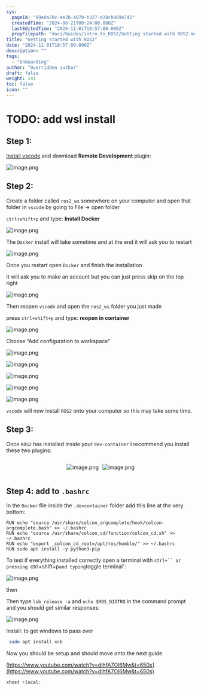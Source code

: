 ```yaml
---
sys:
  pageId: "89e0a78c-4e2b-4070-b327-d28cb0694742"
  createdTime: "2024-08-21T00:24:00.000Z"
  lastEditedTime: "2024-11-01T18:57:00.000Z"
  propFilepath: "docs/Guides/intro_to_ROS2/Getting started with ROS2.md"
title: "Getting started with ROS2"
date: "2024-11-01T18:57:00.000Z"
description: ""
tags:
  - "Onboarding"
author: "Overridden author"
draft: false
weight: 141
toc: false
icon: ""
---
```


# TODO: add wsl install

## Step 1:

[Install vscode](https://code.visualstudio.com/download) and download **Remote Development** plugin:

![image.png](https://prod-files-secure.s3.us-west-2.amazonaws.com/d518164a-d88e-44d1-a4ee-3adb3bd8bce0/efb52993-1881-4a40-b95e-6f020334f022/image.png?X-Amz-Algorithm=AWS4-HMAC-SHA256&X-Amz-Content-Sha256=UNSIGNED-PAYLOAD&X-Amz-Credential=ASIAZI2LB4663JAGWJCX%2F20250215%2Fus-west-2%2Fs3%2Faws4_request&X-Amz-Date=20250215T080911Z&X-Amz-Expires=3600&X-Amz-Security-Token=IQoJb3JpZ2luX2VjEBgaCXVzLXdlc3QtMiJHMEUCIQC7ZAgJCD%2BGz92v0Uiv%2BMlXTVIzKkJ3wKQ1oIZ8%2BxuTdAIgOKyoZKgG%2F7%2BmgxFQsN9easKe7nYZVqIvTrkz0Wy0tQsq%2FwMIQRAAGgw2Mzc0MjMxODM4MDUiDBIpGDfdx6NISit%2B7yrcA%2BIicxEJgyNqHXfw3tEzQNNxWi7WTL9854nua8bcPNfJBX3To1htQt6F1jaAM%2Bv6Qy7gDgLcxAvdDlkNVTChWi%2Br3FYB2ptzhDEzZ6a8bsllz%2Bf9m10B51kqLZCE4ne1WE0R3p%2BiUhwWhx3HWdSDSJYUCVobtx7Nr%2FqZDkUCkajVASKbxXvuCWWtLdRFk7lkymQ6s%2FVfPlsbVTOoVsJ6q5%2FvKfiay4ICecJzXAg%2B3MbPHUWh%2BTxORnHmABcsotqr9bSEytj91ZNJctWRIKTWVW%2BM8%2F4ENPRZ4YBp5L%2BcmCqedYhSpXvqIO3G%2Ft8qS6rd5wq%2FywJmyd4jS7yRzMarQUjGrIF8ZZvVlBS3%2FP3CR%2Fe8pxa8u8m3G3UluIrp357G5BfXl0n1OO19erP186J9s9BgZD6q3E7s9URhDlqbVul9ZSCxRVfpnreUqvNo6ZZU7e1bk6kyRCCoKFOzs%2FYlujiS%2FBxybMH8UT2Hcjxm4Ow%2FA1cCqkOHf1tBNGP6EQ6pS4J65Hogj7Ry5m%2BDFRo1VKkz0sz5%2BbCxcEyJ9z4fNFkesv87euefwS8ybR42MhyBIfRFKJqzNwNkTH3fFaOTwIxITjqGmWtIHTp2SvJXsEvH6rurYfhMVIO86H%2FaMP6Ewb0GOqUB89DyqkILNY8bNEPmPF4eHxiS2wvT5Gu0vO%2FvRmXSFeRD%2FE6sWWEdwytB%2Faks1cDR8HxKbhR1V8IgVXfARy36zryzF7aGJTbkEHBXNXsFXmoBc54RANxGYFnkjLbNxkXk3OVzb9mOcTEH6oOr1h3T%2F%2BN%2FqvG1S1%2B1z4Rh%2BNnFKZ6zX5SxaoH3CSkJ8PzUYPmQJFNvUIgX2r0Sl65n%2BbObCd91KKG5&X-Amz-Signature=ccf175d6c633f199c773a34710a75632d0155ad9301ad24f70cabd8b595706ba&X-Amz-SignedHeaders=host&x-id=GetObject)

## Step 2:

Create a folder called `ros2_ws` somewhere on your computer and open that folder in `vscode` by going to File → open folder 

`ctrl+shift+p` and type: **Install Docker**

![image.png](https://prod-files-secure.s3.us-west-2.amazonaws.com/d518164a-d88e-44d1-a4ee-3adb3bd8bce0/2269dc0e-1cd5-47ff-bceb-c04ad9b2eab0/image.png?X-Amz-Algorithm=AWS4-HMAC-SHA256&X-Amz-Content-Sha256=UNSIGNED-PAYLOAD&X-Amz-Credential=ASIAZI2LB4663JAGWJCX%2F20250215%2Fus-west-2%2Fs3%2Faws4_request&X-Amz-Date=20250215T080911Z&X-Amz-Expires=3600&X-Amz-Security-Token=IQoJb3JpZ2luX2VjEBgaCXVzLXdlc3QtMiJHMEUCIQC7ZAgJCD%2BGz92v0Uiv%2BMlXTVIzKkJ3wKQ1oIZ8%2BxuTdAIgOKyoZKgG%2F7%2BmgxFQsN9easKe7nYZVqIvTrkz0Wy0tQsq%2FwMIQRAAGgw2Mzc0MjMxODM4MDUiDBIpGDfdx6NISit%2B7yrcA%2BIicxEJgyNqHXfw3tEzQNNxWi7WTL9854nua8bcPNfJBX3To1htQt6F1jaAM%2Bv6Qy7gDgLcxAvdDlkNVTChWi%2Br3FYB2ptzhDEzZ6a8bsllz%2Bf9m10B51kqLZCE4ne1WE0R3p%2BiUhwWhx3HWdSDSJYUCVobtx7Nr%2FqZDkUCkajVASKbxXvuCWWtLdRFk7lkymQ6s%2FVfPlsbVTOoVsJ6q5%2FvKfiay4ICecJzXAg%2B3MbPHUWh%2BTxORnHmABcsotqr9bSEytj91ZNJctWRIKTWVW%2BM8%2F4ENPRZ4YBp5L%2BcmCqedYhSpXvqIO3G%2Ft8qS6rd5wq%2FywJmyd4jS7yRzMarQUjGrIF8ZZvVlBS3%2FP3CR%2Fe8pxa8u8m3G3UluIrp357G5BfXl0n1OO19erP186J9s9BgZD6q3E7s9URhDlqbVul9ZSCxRVfpnreUqvNo6ZZU7e1bk6kyRCCoKFOzs%2FYlujiS%2FBxybMH8UT2Hcjxm4Ow%2FA1cCqkOHf1tBNGP6EQ6pS4J65Hogj7Ry5m%2BDFRo1VKkz0sz5%2BbCxcEyJ9z4fNFkesv87euefwS8ybR42MhyBIfRFKJqzNwNkTH3fFaOTwIxITjqGmWtIHTp2SvJXsEvH6rurYfhMVIO86H%2FaMP6Ewb0GOqUB89DyqkILNY8bNEPmPF4eHxiS2wvT5Gu0vO%2FvRmXSFeRD%2FE6sWWEdwytB%2Faks1cDR8HxKbhR1V8IgVXfARy36zryzF7aGJTbkEHBXNXsFXmoBc54RANxGYFnkjLbNxkXk3OVzb9mOcTEH6oOr1h3T%2F%2BN%2FqvG1S1%2B1z4Rh%2BNnFKZ6zX5SxaoH3CSkJ8PzUYPmQJFNvUIgX2r0Sl65n%2BbObCd91KKG5&X-Amz-Signature=3fb59445248351f5c93195c3fb9326da68d3fbd6935a5e199e8a5b3830f862fb&X-Amz-SignedHeaders=host&x-id=GetObject)

The `Docker` install will take sometime and at the end it will ask you to restart

![image.png](https://prod-files-secure.s3.us-west-2.amazonaws.com/d518164a-d88e-44d1-a4ee-3adb3bd8bce0/ed233f78-be33-4b1f-b89c-9c346c0e961e/image.png?X-Amz-Algorithm=AWS4-HMAC-SHA256&X-Amz-Content-Sha256=UNSIGNED-PAYLOAD&X-Amz-Credential=ASIAZI2LB4663JAGWJCX%2F20250215%2Fus-west-2%2Fs3%2Faws4_request&X-Amz-Date=20250215T080911Z&X-Amz-Expires=3600&X-Amz-Security-Token=IQoJb3JpZ2luX2VjEBgaCXVzLXdlc3QtMiJHMEUCIQC7ZAgJCD%2BGz92v0Uiv%2BMlXTVIzKkJ3wKQ1oIZ8%2BxuTdAIgOKyoZKgG%2F7%2BmgxFQsN9easKe7nYZVqIvTrkz0Wy0tQsq%2FwMIQRAAGgw2Mzc0MjMxODM4MDUiDBIpGDfdx6NISit%2B7yrcA%2BIicxEJgyNqHXfw3tEzQNNxWi7WTL9854nua8bcPNfJBX3To1htQt6F1jaAM%2Bv6Qy7gDgLcxAvdDlkNVTChWi%2Br3FYB2ptzhDEzZ6a8bsllz%2Bf9m10B51kqLZCE4ne1WE0R3p%2BiUhwWhx3HWdSDSJYUCVobtx7Nr%2FqZDkUCkajVASKbxXvuCWWtLdRFk7lkymQ6s%2FVfPlsbVTOoVsJ6q5%2FvKfiay4ICecJzXAg%2B3MbPHUWh%2BTxORnHmABcsotqr9bSEytj91ZNJctWRIKTWVW%2BM8%2F4ENPRZ4YBp5L%2BcmCqedYhSpXvqIO3G%2Ft8qS6rd5wq%2FywJmyd4jS7yRzMarQUjGrIF8ZZvVlBS3%2FP3CR%2Fe8pxa8u8m3G3UluIrp357G5BfXl0n1OO19erP186J9s9BgZD6q3E7s9URhDlqbVul9ZSCxRVfpnreUqvNo6ZZU7e1bk6kyRCCoKFOzs%2FYlujiS%2FBxybMH8UT2Hcjxm4Ow%2FA1cCqkOHf1tBNGP6EQ6pS4J65Hogj7Ry5m%2BDFRo1VKkz0sz5%2BbCxcEyJ9z4fNFkesv87euefwS8ybR42MhyBIfRFKJqzNwNkTH3fFaOTwIxITjqGmWtIHTp2SvJXsEvH6rurYfhMVIO86H%2FaMP6Ewb0GOqUB89DyqkILNY8bNEPmPF4eHxiS2wvT5Gu0vO%2FvRmXSFeRD%2FE6sWWEdwytB%2Faks1cDR8HxKbhR1V8IgVXfARy36zryzF7aGJTbkEHBXNXsFXmoBc54RANxGYFnkjLbNxkXk3OVzb9mOcTEH6oOr1h3T%2F%2BN%2FqvG1S1%2B1z4Rh%2BNnFKZ6zX5SxaoH3CSkJ8PzUYPmQJFNvUIgX2r0Sl65n%2BbObCd91KKG5&X-Amz-Signature=ccc3cc0fe761c7acd5d9cf33d3cfea475a1f24b7669d72a1e21fac8ae5e6bdd4&X-Amz-SignedHeaders=host&x-id=GetObject)

Once you restart open `Docker` and finish the installation

It will ask you to make an account but you can just press skip on the top right

![image.png](https://prod-files-secure.s3.us-west-2.amazonaws.com/d518164a-d88e-44d1-a4ee-3adb3bd8bce0/21010ad9-1659-4fd9-9f59-9932a09b2a3d/image.png?X-Amz-Algorithm=AWS4-HMAC-SHA256&X-Amz-Content-Sha256=UNSIGNED-PAYLOAD&X-Amz-Credential=ASIAZI2LB4663JAGWJCX%2F20250215%2Fus-west-2%2Fs3%2Faws4_request&X-Amz-Date=20250215T080911Z&X-Amz-Expires=3600&X-Amz-Security-Token=IQoJb3JpZ2luX2VjEBgaCXVzLXdlc3QtMiJHMEUCIQC7ZAgJCD%2BGz92v0Uiv%2BMlXTVIzKkJ3wKQ1oIZ8%2BxuTdAIgOKyoZKgG%2F7%2BmgxFQsN9easKe7nYZVqIvTrkz0Wy0tQsq%2FwMIQRAAGgw2Mzc0MjMxODM4MDUiDBIpGDfdx6NISit%2B7yrcA%2BIicxEJgyNqHXfw3tEzQNNxWi7WTL9854nua8bcPNfJBX3To1htQt6F1jaAM%2Bv6Qy7gDgLcxAvdDlkNVTChWi%2Br3FYB2ptzhDEzZ6a8bsllz%2Bf9m10B51kqLZCE4ne1WE0R3p%2BiUhwWhx3HWdSDSJYUCVobtx7Nr%2FqZDkUCkajVASKbxXvuCWWtLdRFk7lkymQ6s%2FVfPlsbVTOoVsJ6q5%2FvKfiay4ICecJzXAg%2B3MbPHUWh%2BTxORnHmABcsotqr9bSEytj91ZNJctWRIKTWVW%2BM8%2F4ENPRZ4YBp5L%2BcmCqedYhSpXvqIO3G%2Ft8qS6rd5wq%2FywJmyd4jS7yRzMarQUjGrIF8ZZvVlBS3%2FP3CR%2Fe8pxa8u8m3G3UluIrp357G5BfXl0n1OO19erP186J9s9BgZD6q3E7s9URhDlqbVul9ZSCxRVfpnreUqvNo6ZZU7e1bk6kyRCCoKFOzs%2FYlujiS%2FBxybMH8UT2Hcjxm4Ow%2FA1cCqkOHf1tBNGP6EQ6pS4J65Hogj7Ry5m%2BDFRo1VKkz0sz5%2BbCxcEyJ9z4fNFkesv87euefwS8ybR42MhyBIfRFKJqzNwNkTH3fFaOTwIxITjqGmWtIHTp2SvJXsEvH6rurYfhMVIO86H%2FaMP6Ewb0GOqUB89DyqkILNY8bNEPmPF4eHxiS2wvT5Gu0vO%2FvRmXSFeRD%2FE6sWWEdwytB%2Faks1cDR8HxKbhR1V8IgVXfARy36zryzF7aGJTbkEHBXNXsFXmoBc54RANxGYFnkjLbNxkXk3OVzb9mOcTEH6oOr1h3T%2F%2BN%2FqvG1S1%2B1z4Rh%2BNnFKZ6zX5SxaoH3CSkJ8PzUYPmQJFNvUIgX2r0Sl65n%2BbObCd91KKG5&X-Amz-Signature=f40eae231792f45b4278fa3a4d5c77100027756d2acfa40b97e9f672d31ef7b8&X-Amz-SignedHeaders=host&x-id=GetObject)

Then reopen `vscode` and open the `ros2_ws` folder you just made

press `ctrl+shift+p` and type: **reopen in container**

![image.png](https://prod-files-secure.s3.us-west-2.amazonaws.com/d518164a-d88e-44d1-a4ee-3adb3bd8bce0/4e93b8c2-41ad-488c-8095-c74205196118/image.png?X-Amz-Algorithm=AWS4-HMAC-SHA256&X-Amz-Content-Sha256=UNSIGNED-PAYLOAD&X-Amz-Credential=ASIAZI2LB4663JAGWJCX%2F20250215%2Fus-west-2%2Fs3%2Faws4_request&X-Amz-Date=20250215T080911Z&X-Amz-Expires=3600&X-Amz-Security-Token=IQoJb3JpZ2luX2VjEBgaCXVzLXdlc3QtMiJHMEUCIQC7ZAgJCD%2BGz92v0Uiv%2BMlXTVIzKkJ3wKQ1oIZ8%2BxuTdAIgOKyoZKgG%2F7%2BmgxFQsN9easKe7nYZVqIvTrkz0Wy0tQsq%2FwMIQRAAGgw2Mzc0MjMxODM4MDUiDBIpGDfdx6NISit%2B7yrcA%2BIicxEJgyNqHXfw3tEzQNNxWi7WTL9854nua8bcPNfJBX3To1htQt6F1jaAM%2Bv6Qy7gDgLcxAvdDlkNVTChWi%2Br3FYB2ptzhDEzZ6a8bsllz%2Bf9m10B51kqLZCE4ne1WE0R3p%2BiUhwWhx3HWdSDSJYUCVobtx7Nr%2FqZDkUCkajVASKbxXvuCWWtLdRFk7lkymQ6s%2FVfPlsbVTOoVsJ6q5%2FvKfiay4ICecJzXAg%2B3MbPHUWh%2BTxORnHmABcsotqr9bSEytj91ZNJctWRIKTWVW%2BM8%2F4ENPRZ4YBp5L%2BcmCqedYhSpXvqIO3G%2Ft8qS6rd5wq%2FywJmyd4jS7yRzMarQUjGrIF8ZZvVlBS3%2FP3CR%2Fe8pxa8u8m3G3UluIrp357G5BfXl0n1OO19erP186J9s9BgZD6q3E7s9URhDlqbVul9ZSCxRVfpnreUqvNo6ZZU7e1bk6kyRCCoKFOzs%2FYlujiS%2FBxybMH8UT2Hcjxm4Ow%2FA1cCqkOHf1tBNGP6EQ6pS4J65Hogj7Ry5m%2BDFRo1VKkz0sz5%2BbCxcEyJ9z4fNFkesv87euefwS8ybR42MhyBIfRFKJqzNwNkTH3fFaOTwIxITjqGmWtIHTp2SvJXsEvH6rurYfhMVIO86H%2FaMP6Ewb0GOqUB89DyqkILNY8bNEPmPF4eHxiS2wvT5Gu0vO%2FvRmXSFeRD%2FE6sWWEdwytB%2Faks1cDR8HxKbhR1V8IgVXfARy36zryzF7aGJTbkEHBXNXsFXmoBc54RANxGYFnkjLbNxkXk3OVzb9mOcTEH6oOr1h3T%2F%2BN%2FqvG1S1%2B1z4Rh%2BNnFKZ6zX5SxaoH3CSkJ8PzUYPmQJFNvUIgX2r0Sl65n%2BbObCd91KKG5&X-Amz-Signature=ec099e33f177943a1f54b3a4eb4cf981f540482eb6389471093a054ceda80670&X-Amz-SignedHeaders=host&x-id=GetObject)

Choose “Add configuration to workspace”

![image.png](https://prod-files-secure.s3.us-west-2.amazonaws.com/d518164a-d88e-44d1-a4ee-3adb3bd8bce0/9560b282-5060-4989-ba37-97e7b2c22476/image.png?X-Amz-Algorithm=AWS4-HMAC-SHA256&X-Amz-Content-Sha256=UNSIGNED-PAYLOAD&X-Amz-Credential=ASIAZI2LB4663JAGWJCX%2F20250215%2Fus-west-2%2Fs3%2Faws4_request&X-Amz-Date=20250215T080911Z&X-Amz-Expires=3600&X-Amz-Security-Token=IQoJb3JpZ2luX2VjEBgaCXVzLXdlc3QtMiJHMEUCIQC7ZAgJCD%2BGz92v0Uiv%2BMlXTVIzKkJ3wKQ1oIZ8%2BxuTdAIgOKyoZKgG%2F7%2BmgxFQsN9easKe7nYZVqIvTrkz0Wy0tQsq%2FwMIQRAAGgw2Mzc0MjMxODM4MDUiDBIpGDfdx6NISit%2B7yrcA%2BIicxEJgyNqHXfw3tEzQNNxWi7WTL9854nua8bcPNfJBX3To1htQt6F1jaAM%2Bv6Qy7gDgLcxAvdDlkNVTChWi%2Br3FYB2ptzhDEzZ6a8bsllz%2Bf9m10B51kqLZCE4ne1WE0R3p%2BiUhwWhx3HWdSDSJYUCVobtx7Nr%2FqZDkUCkajVASKbxXvuCWWtLdRFk7lkymQ6s%2FVfPlsbVTOoVsJ6q5%2FvKfiay4ICecJzXAg%2B3MbPHUWh%2BTxORnHmABcsotqr9bSEytj91ZNJctWRIKTWVW%2BM8%2F4ENPRZ4YBp5L%2BcmCqedYhSpXvqIO3G%2Ft8qS6rd5wq%2FywJmyd4jS7yRzMarQUjGrIF8ZZvVlBS3%2FP3CR%2Fe8pxa8u8m3G3UluIrp357G5BfXl0n1OO19erP186J9s9BgZD6q3E7s9URhDlqbVul9ZSCxRVfpnreUqvNo6ZZU7e1bk6kyRCCoKFOzs%2FYlujiS%2FBxybMH8UT2Hcjxm4Ow%2FA1cCqkOHf1tBNGP6EQ6pS4J65Hogj7Ry5m%2BDFRo1VKkz0sz5%2BbCxcEyJ9z4fNFkesv87euefwS8ybR42MhyBIfRFKJqzNwNkTH3fFaOTwIxITjqGmWtIHTp2SvJXsEvH6rurYfhMVIO86H%2FaMP6Ewb0GOqUB89DyqkILNY8bNEPmPF4eHxiS2wvT5Gu0vO%2FvRmXSFeRD%2FE6sWWEdwytB%2Faks1cDR8HxKbhR1V8IgVXfARy36zryzF7aGJTbkEHBXNXsFXmoBc54RANxGYFnkjLbNxkXk3OVzb9mOcTEH6oOr1h3T%2F%2BN%2FqvG1S1%2B1z4Rh%2BNnFKZ6zX5SxaoH3CSkJ8PzUYPmQJFNvUIgX2r0Sl65n%2BbObCd91KKG5&X-Amz-Signature=dea8daf2332c36a19ebedfff8a264c1d2be7508b139418b7ae93023f12fb3724&X-Amz-SignedHeaders=host&x-id=GetObject)

![image.png](https://prod-files-secure.s3.us-west-2.amazonaws.com/d518164a-d88e-44d1-a4ee-3adb3bd8bce0/2ee63f81-886b-48e8-a553-dc6e5eac99e4/image.png?X-Amz-Algorithm=AWS4-HMAC-SHA256&X-Amz-Content-Sha256=UNSIGNED-PAYLOAD&X-Amz-Credential=ASIAZI2LB4663JAGWJCX%2F20250215%2Fus-west-2%2Fs3%2Faws4_request&X-Amz-Date=20250215T080911Z&X-Amz-Expires=3600&X-Amz-Security-Token=IQoJb3JpZ2luX2VjEBgaCXVzLXdlc3QtMiJHMEUCIQC7ZAgJCD%2BGz92v0Uiv%2BMlXTVIzKkJ3wKQ1oIZ8%2BxuTdAIgOKyoZKgG%2F7%2BmgxFQsN9easKe7nYZVqIvTrkz0Wy0tQsq%2FwMIQRAAGgw2Mzc0MjMxODM4MDUiDBIpGDfdx6NISit%2B7yrcA%2BIicxEJgyNqHXfw3tEzQNNxWi7WTL9854nua8bcPNfJBX3To1htQt6F1jaAM%2Bv6Qy7gDgLcxAvdDlkNVTChWi%2Br3FYB2ptzhDEzZ6a8bsllz%2Bf9m10B51kqLZCE4ne1WE0R3p%2BiUhwWhx3HWdSDSJYUCVobtx7Nr%2FqZDkUCkajVASKbxXvuCWWtLdRFk7lkymQ6s%2FVfPlsbVTOoVsJ6q5%2FvKfiay4ICecJzXAg%2B3MbPHUWh%2BTxORnHmABcsotqr9bSEytj91ZNJctWRIKTWVW%2BM8%2F4ENPRZ4YBp5L%2BcmCqedYhSpXvqIO3G%2Ft8qS6rd5wq%2FywJmyd4jS7yRzMarQUjGrIF8ZZvVlBS3%2FP3CR%2Fe8pxa8u8m3G3UluIrp357G5BfXl0n1OO19erP186J9s9BgZD6q3E7s9URhDlqbVul9ZSCxRVfpnreUqvNo6ZZU7e1bk6kyRCCoKFOzs%2FYlujiS%2FBxybMH8UT2Hcjxm4Ow%2FA1cCqkOHf1tBNGP6EQ6pS4J65Hogj7Ry5m%2BDFRo1VKkz0sz5%2BbCxcEyJ9z4fNFkesv87euefwS8ybR42MhyBIfRFKJqzNwNkTH3fFaOTwIxITjqGmWtIHTp2SvJXsEvH6rurYfhMVIO86H%2FaMP6Ewb0GOqUB89DyqkILNY8bNEPmPF4eHxiS2wvT5Gu0vO%2FvRmXSFeRD%2FE6sWWEdwytB%2Faks1cDR8HxKbhR1V8IgVXfARy36zryzF7aGJTbkEHBXNXsFXmoBc54RANxGYFnkjLbNxkXk3OVzb9mOcTEH6oOr1h3T%2F%2BN%2FqvG1S1%2B1z4Rh%2BNnFKZ6zX5SxaoH3CSkJ8PzUYPmQJFNvUIgX2r0Sl65n%2BbObCd91KKG5&X-Amz-Signature=3538771783ae798a5d6422a58ebc6e882abd2a0a7a320b1581455eefba0813f4&X-Amz-SignedHeaders=host&x-id=GetObject)

![image.png](https://prod-files-secure.s3.us-west-2.amazonaws.com/d518164a-d88e-44d1-a4ee-3adb3bd8bce0/ae1580b2-b048-407e-aed9-b584224a7a04/image.png?X-Amz-Algorithm=AWS4-HMAC-SHA256&X-Amz-Content-Sha256=UNSIGNED-PAYLOAD&X-Amz-Credential=ASIAZI2LB4663JAGWJCX%2F20250215%2Fus-west-2%2Fs3%2Faws4_request&X-Amz-Date=20250215T080911Z&X-Amz-Expires=3600&X-Amz-Security-Token=IQoJb3JpZ2luX2VjEBgaCXVzLXdlc3QtMiJHMEUCIQC7ZAgJCD%2BGz92v0Uiv%2BMlXTVIzKkJ3wKQ1oIZ8%2BxuTdAIgOKyoZKgG%2F7%2BmgxFQsN9easKe7nYZVqIvTrkz0Wy0tQsq%2FwMIQRAAGgw2Mzc0MjMxODM4MDUiDBIpGDfdx6NISit%2B7yrcA%2BIicxEJgyNqHXfw3tEzQNNxWi7WTL9854nua8bcPNfJBX3To1htQt6F1jaAM%2Bv6Qy7gDgLcxAvdDlkNVTChWi%2Br3FYB2ptzhDEzZ6a8bsllz%2Bf9m10B51kqLZCE4ne1WE0R3p%2BiUhwWhx3HWdSDSJYUCVobtx7Nr%2FqZDkUCkajVASKbxXvuCWWtLdRFk7lkymQ6s%2FVfPlsbVTOoVsJ6q5%2FvKfiay4ICecJzXAg%2B3MbPHUWh%2BTxORnHmABcsotqr9bSEytj91ZNJctWRIKTWVW%2BM8%2F4ENPRZ4YBp5L%2BcmCqedYhSpXvqIO3G%2Ft8qS6rd5wq%2FywJmyd4jS7yRzMarQUjGrIF8ZZvVlBS3%2FP3CR%2Fe8pxa8u8m3G3UluIrp357G5BfXl0n1OO19erP186J9s9BgZD6q3E7s9URhDlqbVul9ZSCxRVfpnreUqvNo6ZZU7e1bk6kyRCCoKFOzs%2FYlujiS%2FBxybMH8UT2Hcjxm4Ow%2FA1cCqkOHf1tBNGP6EQ6pS4J65Hogj7Ry5m%2BDFRo1VKkz0sz5%2BbCxcEyJ9z4fNFkesv87euefwS8ybR42MhyBIfRFKJqzNwNkTH3fFaOTwIxITjqGmWtIHTp2SvJXsEvH6rurYfhMVIO86H%2FaMP6Ewb0GOqUB89DyqkILNY8bNEPmPF4eHxiS2wvT5Gu0vO%2FvRmXSFeRD%2FE6sWWEdwytB%2Faks1cDR8HxKbhR1V8IgVXfARy36zryzF7aGJTbkEHBXNXsFXmoBc54RANxGYFnkjLbNxkXk3OVzb9mOcTEH6oOr1h3T%2F%2BN%2FqvG1S1%2B1z4Rh%2BNnFKZ6zX5SxaoH3CSkJ8PzUYPmQJFNvUIgX2r0Sl65n%2BbObCd91KKG5&X-Amz-Signature=904bd987b10f1ec69c6cc57f1b229e03ae6571083f7f67c8cec0b9db20707870&X-Amz-SignedHeaders=host&x-id=GetObject)

![image.png](https://prod-files-secure.s3.us-west-2.amazonaws.com/d518164a-d88e-44d1-a4ee-3adb3bd8bce0/53255b28-f75e-430f-b9e3-c0ac8577e42b/image.png?X-Amz-Algorithm=AWS4-HMAC-SHA256&X-Amz-Content-Sha256=UNSIGNED-PAYLOAD&X-Amz-Credential=ASIAZI2LB4663JAGWJCX%2F20250215%2Fus-west-2%2Fs3%2Faws4_request&X-Amz-Date=20250215T080911Z&X-Amz-Expires=3600&X-Amz-Security-Token=IQoJb3JpZ2luX2VjEBgaCXVzLXdlc3QtMiJHMEUCIQC7ZAgJCD%2BGz92v0Uiv%2BMlXTVIzKkJ3wKQ1oIZ8%2BxuTdAIgOKyoZKgG%2F7%2BmgxFQsN9easKe7nYZVqIvTrkz0Wy0tQsq%2FwMIQRAAGgw2Mzc0MjMxODM4MDUiDBIpGDfdx6NISit%2B7yrcA%2BIicxEJgyNqHXfw3tEzQNNxWi7WTL9854nua8bcPNfJBX3To1htQt6F1jaAM%2Bv6Qy7gDgLcxAvdDlkNVTChWi%2Br3FYB2ptzhDEzZ6a8bsllz%2Bf9m10B51kqLZCE4ne1WE0R3p%2BiUhwWhx3HWdSDSJYUCVobtx7Nr%2FqZDkUCkajVASKbxXvuCWWtLdRFk7lkymQ6s%2FVfPlsbVTOoVsJ6q5%2FvKfiay4ICecJzXAg%2B3MbPHUWh%2BTxORnHmABcsotqr9bSEytj91ZNJctWRIKTWVW%2BM8%2F4ENPRZ4YBp5L%2BcmCqedYhSpXvqIO3G%2Ft8qS6rd5wq%2FywJmyd4jS7yRzMarQUjGrIF8ZZvVlBS3%2FP3CR%2Fe8pxa8u8m3G3UluIrp357G5BfXl0n1OO19erP186J9s9BgZD6q3E7s9URhDlqbVul9ZSCxRVfpnreUqvNo6ZZU7e1bk6kyRCCoKFOzs%2FYlujiS%2FBxybMH8UT2Hcjxm4Ow%2FA1cCqkOHf1tBNGP6EQ6pS4J65Hogj7Ry5m%2BDFRo1VKkz0sz5%2BbCxcEyJ9z4fNFkesv87euefwS8ybR42MhyBIfRFKJqzNwNkTH3fFaOTwIxITjqGmWtIHTp2SvJXsEvH6rurYfhMVIO86H%2FaMP6Ewb0GOqUB89DyqkILNY8bNEPmPF4eHxiS2wvT5Gu0vO%2FvRmXSFeRD%2FE6sWWEdwytB%2Faks1cDR8HxKbhR1V8IgVXfARy36zryzF7aGJTbkEHBXNXsFXmoBc54RANxGYFnkjLbNxkXk3OVzb9mOcTEH6oOr1h3T%2F%2BN%2FqvG1S1%2B1z4Rh%2BNnFKZ6zX5SxaoH3CSkJ8PzUYPmQJFNvUIgX2r0Sl65n%2BbObCd91KKG5&X-Amz-Signature=ff44192788bf37e889d69c823aa3934f12646af79033ba7aed72a2927da039ea&X-Amz-SignedHeaders=host&x-id=GetObject)

![image.png](https://prod-files-secure.s3.us-west-2.amazonaws.com/d518164a-d88e-44d1-a4ee-3adb3bd8bce0/7c562767-5af9-4ffb-97d1-327bcdf4ee00/image.png?X-Amz-Algorithm=AWS4-HMAC-SHA256&X-Amz-Content-Sha256=UNSIGNED-PAYLOAD&X-Amz-Credential=ASIAZI2LB4663JAGWJCX%2F20250215%2Fus-west-2%2Fs3%2Faws4_request&X-Amz-Date=20250215T080911Z&X-Amz-Expires=3600&X-Amz-Security-Token=IQoJb3JpZ2luX2VjEBgaCXVzLXdlc3QtMiJHMEUCIQC7ZAgJCD%2BGz92v0Uiv%2BMlXTVIzKkJ3wKQ1oIZ8%2BxuTdAIgOKyoZKgG%2F7%2BmgxFQsN9easKe7nYZVqIvTrkz0Wy0tQsq%2FwMIQRAAGgw2Mzc0MjMxODM4MDUiDBIpGDfdx6NISit%2B7yrcA%2BIicxEJgyNqHXfw3tEzQNNxWi7WTL9854nua8bcPNfJBX3To1htQt6F1jaAM%2Bv6Qy7gDgLcxAvdDlkNVTChWi%2Br3FYB2ptzhDEzZ6a8bsllz%2Bf9m10B51kqLZCE4ne1WE0R3p%2BiUhwWhx3HWdSDSJYUCVobtx7Nr%2FqZDkUCkajVASKbxXvuCWWtLdRFk7lkymQ6s%2FVfPlsbVTOoVsJ6q5%2FvKfiay4ICecJzXAg%2B3MbPHUWh%2BTxORnHmABcsotqr9bSEytj91ZNJctWRIKTWVW%2BM8%2F4ENPRZ4YBp5L%2BcmCqedYhSpXvqIO3G%2Ft8qS6rd5wq%2FywJmyd4jS7yRzMarQUjGrIF8ZZvVlBS3%2FP3CR%2Fe8pxa8u8m3G3UluIrp357G5BfXl0n1OO19erP186J9s9BgZD6q3E7s9URhDlqbVul9ZSCxRVfpnreUqvNo6ZZU7e1bk6kyRCCoKFOzs%2FYlujiS%2FBxybMH8UT2Hcjxm4Ow%2FA1cCqkOHf1tBNGP6EQ6pS4J65Hogj7Ry5m%2BDFRo1VKkz0sz5%2BbCxcEyJ9z4fNFkesv87euefwS8ybR42MhyBIfRFKJqzNwNkTH3fFaOTwIxITjqGmWtIHTp2SvJXsEvH6rurYfhMVIO86H%2FaMP6Ewb0GOqUB89DyqkILNY8bNEPmPF4eHxiS2wvT5Gu0vO%2FvRmXSFeRD%2FE6sWWEdwytB%2Faks1cDR8HxKbhR1V8IgVXfARy36zryzF7aGJTbkEHBXNXsFXmoBc54RANxGYFnkjLbNxkXk3OVzb9mOcTEH6oOr1h3T%2F%2BN%2FqvG1S1%2B1z4Rh%2BNnFKZ6zX5SxaoH3CSkJ8PzUYPmQJFNvUIgX2r0Sl65n%2BbObCd91KKG5&X-Amz-Signature=b7ac3964e9e47b03db61eb8216102c6c5a3415ce0e16d416c227d8eed15510a0&X-Amz-SignedHeaders=host&x-id=GetObject)

`vscode` will now install `ROS2` onto your computer so this may take some time.

## Step 3:

Once `ROS2` has installed inside your `dev-container` I recommend you install these two plugins:

<div style="display: flex;flex-direction: row; column-gap:10px; max-width: 630px;justify-content: center;">
<div>

![image.png](https://prod-files-secure.s3.us-west-2.amazonaws.com/d518164a-d88e-44d1-a4ee-3adb3bd8bce0/3fc3d550-5a54-4ba1-ba6b-faa01cdb7369/image.png?X-Amz-Algorithm=AWS4-HMAC-SHA256&X-Amz-Content-Sha256=UNSIGNED-PAYLOAD&X-Amz-Credential=ASIAZI2LB466UZUKOA5Q%2F20250215%2Fus-west-2%2Fs3%2Faws4_request&X-Amz-Date=20250215T080914Z&X-Amz-Expires=3600&X-Amz-Security-Token=IQoJb3JpZ2luX2VjEBgaCXVzLXdlc3QtMiJHMEUCIBRWjoEHgyX8cE8M3rqcenrsJMfTG6piqExD391%2BCnP8AiEAy6u4HX8UzPUTcaaSrSIQ8YZzHPhEIneAR6q9TPRuzJwq%2FwMIQRAAGgw2Mzc0MjMxODM4MDUiDJOTCzacpY3fbhvWUSrcA8IvSjcJbs263FhboMTChLAFsmKfPtrfm24A3hnU71pyIQPtnJR%2Ft4wJwGnF8oguIihnofLsYQq3%2FS7rmcdcR6a786D2QfrNKJQ%2FravJ8qwAnYrvnDfGRUVXKiwQOH5CVhDxmkcZ%2Bz8ODeufKxalH0EcXCCm8AqposmoZ5iTL%2BVPtjZSzIIHPp6j4sgCGTYjMERuKHW%2BeXqkgbD%2BBY7ywZi3Cu8fovblmXc3KVZ8WdsTWJub897cwTOS0Dcy9K7uS7Q9tasicD7C%2F%2FdoM1Vq9KHboHH2taj2Ap2GG1mPl%2FisISwvGLOL8c7h%2FbfSdTNH4EtUbR3yqGYOvqxlBoW1tBG60Q0S6FTsUS8usSeJxXcDnsrLmeUry8OmWJCL5xAsmo1Ts4oz%2BMevFVnrFgd959VWWh6oNONrslsDYnJznMzdh%2F1DRzocfIHD4MVjFYiWLeK%2F7AxNdKJTVQCowbv%2BKCObgDxsuIvKrKJneQXRUEob%2BTpcPvICj8HRwyEcm%2Fbhm6RRndqDkyLAHtrm3WRU8J20M%2FqJCXy%2FLg3n7KYhCu9WTuF8MLBVe4u9r88jEER9lxDw2ktGGmOz2O61E3iMNt%2FfbGBAFnaVSt8CJK%2BIDcYp9oaJ6cTpWlO2i6RfMOuEwb0GOqUBmb%2BdbhrrbYYb%2FocqGvXoRciJm33j6E2Gg2jhITcwRSwjRXXrrhaVgsi1%2Bbv0QkeCDqCplxuK98WqlOHlO4pq6RL2L9x0TaD3DtvNy70V4DZpppI5lWz420ber3kUKxHue0NtaaYlxY8Q3VtX%2FqUN%2F6fW16IbRct6sXcuSc1e8RLs%2BU%2BeDRqB8oonrVtzSBF0vhu0O2bGgq5QnndN3EiJW%2BPwlZ6T&X-Amz-Signature=4577f620bed6f8ce814565995b3c5ce3eac424e19b3144dd5978790dad55d7c4&X-Amz-SignedHeaders=host&x-id=GetObject)

</div>
<div>

![image.png](https://prod-files-secure.s3.us-west-2.amazonaws.com/d518164a-d88e-44d1-a4ee-3adb3bd8bce0/d994cc66-13c2-4093-a5a3-f84cf4601a82/image.png?X-Amz-Algorithm=AWS4-HMAC-SHA256&X-Amz-Content-Sha256=UNSIGNED-PAYLOAD&X-Amz-Credential=ASIAZI2LB4662KRC6C7S%2F20250215%2Fus-west-2%2Fs3%2Faws4_request&X-Amz-Date=20250215T080915Z&X-Amz-Expires=3600&X-Amz-Security-Token=IQoJb3JpZ2luX2VjEBgaCXVzLXdlc3QtMiJHMEUCIQChs1fbfFZM2owZUbeGD3KfiX0ldpVVuQ18SoU%2B9dpyiAIgCT2E5HSzVWsAO4zvvXhg%2BKLDq8IWC%2F2%2FdCtChugNyc0q%2FwMIQRAAGgw2Mzc0MjMxODM4MDUiDMD4Sf9VJBHe%2BVLvyyrcA7YtadGZ4DbxMUFi4J3r5JcfmP3RdCFd1Ewe0i4bD%2FBR0lTmHezCgufsMQyXWuFW%2Bi6%2BpNSOyEHroOhaGmmDjVRiaQixbsqWPdaxiI7l2MGYhNWAhSJLbtERxknQOiIV%2BV5YUsS2Xr680q25DkR3oi8BywOv1D%2FZlWYnLOPeXtwR045V3db0iR%2B20O15gsnf2a%2BS5kmHZm5Qs2hP%2BDnLWsc%2FxyP9R4W2M0iuuI%2FInLZ9QSPrJxVavDRp%2FSmu%2BiPk8fvjMcxtSzc0b4U9PqYknBkPnAnC9LGWofjD86Sozojf8czAfFuRGBXU0H8UWeqe0Ah7sxql%2FvFKT8Tgw56Rdh6yOgI8pM9xvdG30GjKJhOjAA6AwDU2%2FefdKC2kDHYDuowhfNpFIULiyMiAch0p2n%2B3KtR2bmrfAktOPYF2MxJ1RnZkHRWFyq2sRoxYmisR3kUbMW7jY5Nh8TFaHuMrifXCylf0lk0l3YuUPC%2BNZ8QpNR%2FMn3R9BVgVRKGKyhuQWLZ4OLSWpziyEGwPF8rAyz9ZBFj%2Fr5UxZ5hRTAGw47opLGB42VETdfTlp2lA7270%2Bq%2FPYOlRMT9EHMS6%2BRG1vAxdj7mcFKcsgDwzb%2Fy27fgA7brJdFkvfhRQfesxMOCEwb0GOqUBcDFVTmm9y4xbHXyO168jylMGomd8O%2Fay7pas2dsUZgLnIBxPbf2Mn9pIXqrLEojPIp1ahQpwmvk5rizAX9tdT34c2Pgo250Oux8a7oEuUdCRttatxfzLmqG4y2GCqfrv1clnJW7zOGtvCkbOXWG7iAxgwaudLGyCETloWmT3eMeDjlEAGuoOIBS2TqmdP%2BG%2F286mrC0wdkKCJzqu7kxf5RqzYJct&X-Amz-Signature=0970d089db621d3b908cc23cf8d2126012484c73046c4f92df80a59e3e397db4&X-Amz-SignedHeaders=host&x-id=GetObject)

</div>
</div>

## Step 4: add to `.bashrc`

In the `Docker` file inside the `.devcontainer` folder add this line at the very bottom: 

```docker
RUN echo "source /usr/share/colcon_argcomplete/hook/colcon-argcomplete.bash" >> ~/.bashrc
RUN echo "source /usr/share/colcon_cd/function/colcon_cd.sh" >> ~/.bashrc
RUN echo "export _colcon_cd_root=/opt/ros/humble/" >> ~/.bashrc
RUN sudo apt install -y python3-pip 
```

To test if everything installed correctly open a terminal with `ctrl+`` or pressing `ctrl+shift+p` and typing `toggle terminal`:

![image.png](https://prod-files-secure.s3.us-west-2.amazonaws.com/d518164a-d88e-44d1-a4ee-3adb3bd8bce0/6a4943d8-b04e-4c02-9a58-775f3384d1a5/image.png?X-Amz-Algorithm=AWS4-HMAC-SHA256&X-Amz-Content-Sha256=UNSIGNED-PAYLOAD&X-Amz-Credential=ASIAZI2LB4663JAGWJCX%2F20250215%2Fus-west-2%2Fs3%2Faws4_request&X-Amz-Date=20250215T080911Z&X-Amz-Expires=3600&X-Amz-Security-Token=IQoJb3JpZ2luX2VjEBgaCXVzLXdlc3QtMiJHMEUCIQC7ZAgJCD%2BGz92v0Uiv%2BMlXTVIzKkJ3wKQ1oIZ8%2BxuTdAIgOKyoZKgG%2F7%2BmgxFQsN9easKe7nYZVqIvTrkz0Wy0tQsq%2FwMIQRAAGgw2Mzc0MjMxODM4MDUiDBIpGDfdx6NISit%2B7yrcA%2BIicxEJgyNqHXfw3tEzQNNxWi7WTL9854nua8bcPNfJBX3To1htQt6F1jaAM%2Bv6Qy7gDgLcxAvdDlkNVTChWi%2Br3FYB2ptzhDEzZ6a8bsllz%2Bf9m10B51kqLZCE4ne1WE0R3p%2BiUhwWhx3HWdSDSJYUCVobtx7Nr%2FqZDkUCkajVASKbxXvuCWWtLdRFk7lkymQ6s%2FVfPlsbVTOoVsJ6q5%2FvKfiay4ICecJzXAg%2B3MbPHUWh%2BTxORnHmABcsotqr9bSEytj91ZNJctWRIKTWVW%2BM8%2F4ENPRZ4YBp5L%2BcmCqedYhSpXvqIO3G%2Ft8qS6rd5wq%2FywJmyd4jS7yRzMarQUjGrIF8ZZvVlBS3%2FP3CR%2Fe8pxa8u8m3G3UluIrp357G5BfXl0n1OO19erP186J9s9BgZD6q3E7s9URhDlqbVul9ZSCxRVfpnreUqvNo6ZZU7e1bk6kyRCCoKFOzs%2FYlujiS%2FBxybMH8UT2Hcjxm4Ow%2FA1cCqkOHf1tBNGP6EQ6pS4J65Hogj7Ry5m%2BDFRo1VKkz0sz5%2BbCxcEyJ9z4fNFkesv87euefwS8ybR42MhyBIfRFKJqzNwNkTH3fFaOTwIxITjqGmWtIHTp2SvJXsEvH6rurYfhMVIO86H%2FaMP6Ewb0GOqUB89DyqkILNY8bNEPmPF4eHxiS2wvT5Gu0vO%2FvRmXSFeRD%2FE6sWWEdwytB%2Faks1cDR8HxKbhR1V8IgVXfARy36zryzF7aGJTbkEHBXNXsFXmoBc54RANxGYFnkjLbNxkXk3OVzb9mOcTEH6oOr1h3T%2F%2BN%2FqvG1S1%2B1z4Rh%2BNnFKZ6zX5SxaoH3CSkJ8PzUYPmQJFNvUIgX2r0Sl65n%2BbObCd91KKG5&X-Amz-Signature=ea46d6f859193803df14d562f2dd8b0dd7eca3812c16b43ba76b9a79bb2bd335&X-Amz-SignedHeaders=host&x-id=GetObject)

then 

Then type `lsb_release -a` and `echo $ROS_DISTRO` in the command prompt and you should get similar responses:

![image.png](https://prod-files-secure.s3.us-west-2.amazonaws.com/d518164a-d88e-44d1-a4ee-3adb3bd8bce0/3e635dec-a805-4e85-8b9e-d000e5b71a4e/image.png?X-Amz-Algorithm=AWS4-HMAC-SHA256&X-Amz-Content-Sha256=UNSIGNED-PAYLOAD&X-Amz-Credential=ASIAZI2LB4663JAGWJCX%2F20250215%2Fus-west-2%2Fs3%2Faws4_request&X-Amz-Date=20250215T080911Z&X-Amz-Expires=3600&X-Amz-Security-Token=IQoJb3JpZ2luX2VjEBgaCXVzLXdlc3QtMiJHMEUCIQC7ZAgJCD%2BGz92v0Uiv%2BMlXTVIzKkJ3wKQ1oIZ8%2BxuTdAIgOKyoZKgG%2F7%2BmgxFQsN9easKe7nYZVqIvTrkz0Wy0tQsq%2FwMIQRAAGgw2Mzc0MjMxODM4MDUiDBIpGDfdx6NISit%2B7yrcA%2BIicxEJgyNqHXfw3tEzQNNxWi7WTL9854nua8bcPNfJBX3To1htQt6F1jaAM%2Bv6Qy7gDgLcxAvdDlkNVTChWi%2Br3FYB2ptzhDEzZ6a8bsllz%2Bf9m10B51kqLZCE4ne1WE0R3p%2BiUhwWhx3HWdSDSJYUCVobtx7Nr%2FqZDkUCkajVASKbxXvuCWWtLdRFk7lkymQ6s%2FVfPlsbVTOoVsJ6q5%2FvKfiay4ICecJzXAg%2B3MbPHUWh%2BTxORnHmABcsotqr9bSEytj91ZNJctWRIKTWVW%2BM8%2F4ENPRZ4YBp5L%2BcmCqedYhSpXvqIO3G%2Ft8qS6rd5wq%2FywJmyd4jS7yRzMarQUjGrIF8ZZvVlBS3%2FP3CR%2Fe8pxa8u8m3G3UluIrp357G5BfXl0n1OO19erP186J9s9BgZD6q3E7s9URhDlqbVul9ZSCxRVfpnreUqvNo6ZZU7e1bk6kyRCCoKFOzs%2FYlujiS%2FBxybMH8UT2Hcjxm4Ow%2FA1cCqkOHf1tBNGP6EQ6pS4J65Hogj7Ry5m%2BDFRo1VKkz0sz5%2BbCxcEyJ9z4fNFkesv87euefwS8ybR42MhyBIfRFKJqzNwNkTH3fFaOTwIxITjqGmWtIHTp2SvJXsEvH6rurYfhMVIO86H%2FaMP6Ewb0GOqUB89DyqkILNY8bNEPmPF4eHxiS2wvT5Gu0vO%2FvRmXSFeRD%2FE6sWWEdwytB%2Faks1cDR8HxKbhR1V8IgVXfARy36zryzF7aGJTbkEHBXNXsFXmoBc54RANxGYFnkjLbNxkXk3OVzb9mOcTEH6oOr1h3T%2F%2BN%2FqvG1S1%2B1z4Rh%2BNnFKZ6zX5SxaoH3CSkJ8PzUYPmQJFNvUIgX2r0Sl65n%2BbObCd91KKG5&X-Amz-Signature=1008d37aec35f894425a8e9070b6b37f119ee76fd39e105465d922e8413c6e16&X-Amz-SignedHeaders=host&x-id=GetObject)

Install:  to get windows to pass over

```bash
 sudo apt install xcb
```

Now you should be setup and should move onto the next guide 

[https://www.youtube.com/watch?v=dihfA7Ol6Mw&t=650s](https://www.youtube.com/watch?v=dihfA7Ol6Mw&t=650s)

```python
xhost +local:
```
